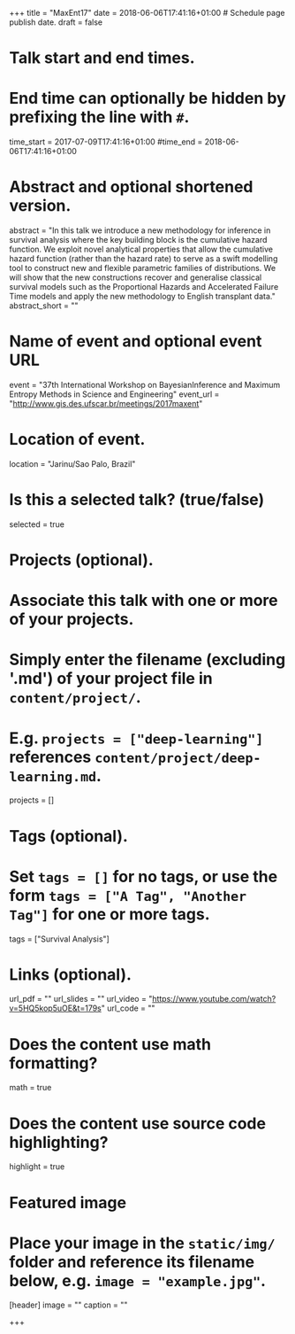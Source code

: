 +++
title = "MaxEnt17"
date = 2018-06-06T17:41:16+01:00  # Schedule page publish date.
draft = false

# Talk start and end times.
#   End time can optionally be hidden by prefixing the line with `#`.
time_start = 2017-07-09T17:41:16+01:00
#time_end = 2018-06-06T17:41:16+01:00

# Abstract and optional shortened version.
abstract = "In this talk we introduce a new methodology for inference in survival analysis where the key building block is the cumulative hazard function. We exploit novel analytical properties that allow the cumulative hazard function (rather than the hazard rate) to serve as a swift modelling tool to construct new and flexible parametric families of distributions. We will show that the new constructions recover and generalise classical survival models such as the Proportional Hazards and Accelerated Failure Time models and apply the new methodology to English transplant data."
abstract_short = ""

# Name of event and optional event URL
event = "37th International Workshop on BayesianInference and Maximum Entropy Methods in Science and Engineering"
event_url = "http://www.gis.des.ufscar.br/meetings/2017maxent"

# Location of event.
location = "Jarinu/Sao Palo, Brazil"

# Is this a selected talk? (true/false)
selected = true

# Projects (optional).
#   Associate this talk with one or more of your projects.
#   Simply enter the filename (excluding '.md') of your project file in `content/project/`.
#   E.g. `projects = ["deep-learning"]` references `content/project/deep-learning.md`.
projects = []

# Tags (optional).
#   Set `tags = []` for no tags, or use the form `tags = ["A Tag", "Another Tag"]` for one or more tags.
tags = ["Survival Analysis"]

# Links (optional).
url_pdf = ""
url_slides = ""
url_video = "https://www.youtube.com/watch?v=5HQ5kop5uOE&t=179s"
url_code = ""

# Does the content use math formatting?
math = true

# Does the content use source code highlighting?
highlight = true

# Featured image
# Place your image in the `static/img/` folder and reference its filename below, e.g. `image = "example.jpg"`.
[header]
image = ""
caption = ""

+++
